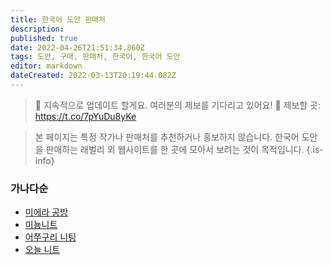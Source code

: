 ```yaml
---
title: 한국어 도안 판매처
description: 
published: true
date: 2022-04-26T21:51:34.860Z
tags: 도안, 구매, 판매처, 한국어, 한국어 도안
editor: markdown
dateCreated: 2022-03-13T20:19:44.082Z
---
```


> 🔔 지속적으로 업데이트 할게요. 여러분의 제보를 기다리고 있어요!
> 🎤 제보할 곳: https://t.co/7pYuDu8yKe 

> 본 페이지는 특정 작가나 판매처를 추천하거나 홍보하지 않습니다. 
> 한국어 도안을 판매하는 래벌리 외 웹사이트를 한 곳에 모아서 보려는 것이 목적입니다. 
{.is-info}



### 가나다순
- [미에라 공방](https://miela.imweb.me/32)
- [미뇽니트](https://mignonknit.com/)
- [어쭈구리 니팅](https://blog.naver.com/iamarebel/221091447683)
- [오늘 니트](https://blog.naver.com/leeoneulsz)
